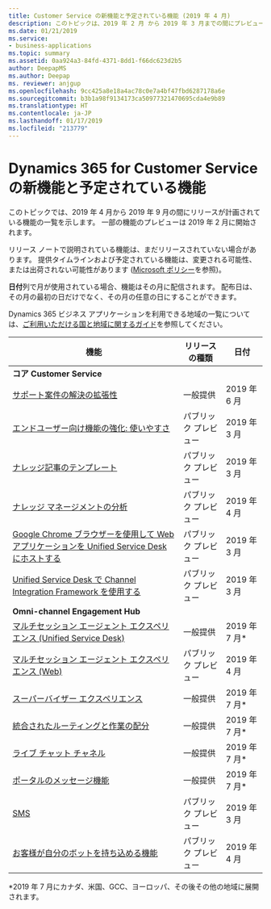 ```yaml
---
title: Customer Service の新機能と予定されている機能 (2019 年 4 月)
description: このトピックは、2019 年 2 月 から 2019 年 3 月までの間にプレビューになり、2019 年 4 月から 2019 年 9 月までの間にリリース予定の機能の一覧を示します。
ms.date: 01/21/2019
ms.service:
- business-applications
ms.topic: summary
ms.assetid: 0aa924a3-84fd-4371-8dd1-f66dc623d2b5
author: DeepapMS
ms.author: Deepap
ms. reviewer: anjgup
ms.openlocfilehash: 9cc425a8e18a4ac78c0e7a4bf47fbd6287178a6e
ms.sourcegitcommit: b3b1a98f9134173ca50977321470695cda4e9b89
ms.translationtype: HT
ms.contentlocale: ja-JP
ms.lasthandoff: 01/17/2019
ms.locfileid: "213779"
---
```

#  <a name="whats-new-and-planned-for-dynamics-365-for-customer-service"></a>Dynamics 365 for Customer Service の新機能と予定されている機能 

このトピックでは、2019 年 4 月から 2019 年 9 月の間にリリースが計画されている機能の一覧を示します。 一部の機能のプレビューは 2019 年 2 月に開始されます。 

リリース ノートで説明されている機能は、まだリリースされていない場合があります。 提供タイムラインおよび予定されている機能は、変更される可能性、または出荷されない可能性があります ([Microsoft ポリシー](https://go.microsoft.com/fwlink/p/?linkid=2007332)を参照)。

**日付**列で月が使用されている場合、機能はその月に配信されます。 配布日は、その月の最初の日だけでなく、その月の任意の日にすることができます。

Dynamics 365 ビジネス アプリケーションを利用できる地域の一覧については、[ご利用いただける国と地域に関するガイド](https://aka.ms/dynamics_365_international_availability_deck)を参照してください。


| 機能                                                                          | リリースの種類         | 日付 |
|----------------------------------------------------------------------------------|----------------------|----------------------|
| **コア Customer Service**       |        |        |
| [サポート案件の解決の拡張性](dynamics365-customer-service/case-management-case-resolution-extensibility.md) | 一般提供 | 2019 年 6 月            |
| [エンドユーザー向け機能の強化: 使いやすさ](dynamics365-customer-service/customer-service-key-enhancements.md)      |  パブリック プレビュー       |  2019 年 3 月      |
| [ナレッジ記事のテンプレート](knowledge-management/km-templates.md)                              | パブリック プレビュー | 2019 年 3 月             |
| [ナレッジ マネージメントの分析](knowledge-management/km-analytics.md)                                    | パブリック プレビュー       | 2019 年 4 月             |
| [Google Chrome ブラウザーを使用して Web アプリケーションを Unified Service Desk にホストする](dynamics365-customer-service/unified-service-desk/use-chrome-browser-host-web-applications.md) | パブリック プレビュー | 2019 年 3 月 |
| [Unified Service Desk で Channel Integration Framework を使用する](dynamics365-customer-service/unified-service-desk/use-channel-integration-framework-unified-service-desk.md) | パブリック プレビュー | 2019 年 3 月 |
| **Omni-channel Engagement Hub**       |        |        |
| [マルチセッション エージェント エクスペリエンス (Unified Service Desk)](omni-channel-engagement-hub/multi-session-agent-experiences-web-usd.md) | 一般提供 | 2019 年 7 月\*           |
| [マルチセッション エージェント エクスペリエンス (Web)](omni-channel-engagement-hub/multi-session-agent-experiences-web-usd.md) | パブリック プレビュー | 2019 年 4 月           |
| [スーパーバイザー エクスペリエンス](omni-channel-engagement-hub/supervisor-experiences.md)        | 一般提供 | 2019 年 7 月\*           |
| [統合されたルーティングと作業の配分](omni-channel-engagement-hub/unified-routing-work-distribution.md)  | 一般提供 | 2019 年 7 月\*           |
| [ライブ チャット チャネル](omni-channel-engagement-hub/live-chat-channel.md)         | 一般提供 | 2019 年 7 月\*           |
| [ポータルのメッセージ機能](omni-channel-engagement-hub/portal-messaging.md)             | 一般提供 | 2019 年 7 月\*             |
| [SMS](omni-channel-engagement-hub/sms.md)                                | パブリック プレビュー       | 2019 年 3 月             |
| [お客様が自分のボットを持ち込める機能](omni-channel-engagement-hub/customer-owned-bots-omni-channel-engagement-hub.md)       | パブリック プレビュー       | 2019 年 4 月             |

\*2019 年 7 月にカナダ、米国、GCC、ヨーロッパ、その後その他の地域に展開されます。
